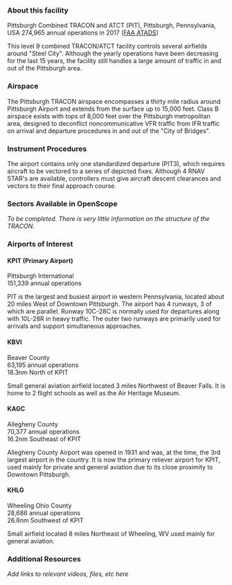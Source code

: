 ### About this facility
Pittsburgh Combined TRACON and ATCT (PIT), Pittsburgh, Pennsylvania, USA
274,965 annual operations in 2017 ([FAA ATADS](https://aspm.faa.gov/opsnet/sys/Tracon.asp))

This level 9 combined TRACON/ATCT facility controls several airfields around "Steel City". Although the yearly operations have been decreasing for the last 15 years, the facility still handles a large amount of traffic in and out of the Pittsburgh area. 

### Airspace
The Pittsburgh TRACON airspace encompasses a thirty mile radius around Pittsburgh Airport and extends from the surface up to 15,000 feet.
Class B airspace exists with tops of 8,000 feet over the Pittsburgh metropolitan area, designed to deconflict noncommunicative VFR traffic from IFR traffic on arrival and departure procedures in and out of the "City of Bridges".

### Instrument Procedures
The airport contains only one standardized departure (PIT3), which requires aircraft to be vectored to a series of depicted fixes. Although 4 RNAV STAR's are available, controllers must give aircraft descent clearances and vectors to their final approach course.

### Sectors Available in OpenScope
_To be completed. There is very little information on the structure of the TRACON._

### Airports of Interest

#### KPIT (Primary Airport)
Pittsburgh International  
151,339 annual operations

PIT is the largest and busiest airport in western Pennsylvania, located about 20 miles West of Downtown Pittsburgh. The airport has 4 runways, 3 of which are parallel. Runway 10C-28C is normally used for departures along with 10L-28R in heavy traffic. The outer two runways are primarily used for arrivals and support simultaneous approaches.

#### KBVI
Beaver County  
63,195 annual operations  
18.3nm North of KPIT

Small general aviation airfield located 3 miles Northwest of Beaver Falls. It is home to 2 flight schools as well as the Air Heritage Museum.

#### KAGC
Allegheny County  
70,377 annual operations  
16.2nm Southeast of KPIT

Allegheny County Airport was opened in 1931 and was, at the time, the 3rd largest airport in the country. It is now the primary reliever airport for KPIT, used mainly for private and general aviation due to its close proximity to Downtown Pittsburgh.

#### KHLG
Wheeling Ohio County  
28,686 annual operations  
26.8nm Southwest of KPIT

Small airfield located 8 miles Northeast of Wheeling, WV used mainly for general aviation.

### Additional Resources
_Add links to relevant videos, files, etc here_
